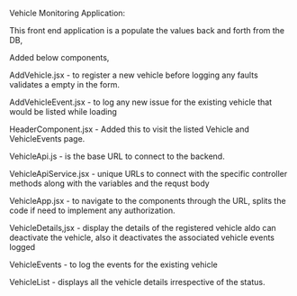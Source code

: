 Vehicle Monitoring Application:

This front end application is a populate the values back and forth from the DB,

Added below components,

AddVehicle.jsx - to register a new vehicle before logging any faults validates a empty in the form.

AddVehicleEvent.jsx - to log any new issue for the existing vehicle that would be listed while loading

HeaderComponent.jsx - Added this to visit the listed Vehicle and VehicleEvents page.

VehicleApi.js - is the base URL to connect to the backend.

VehicleApiService.jsx - unique URLs to connect with the specific controller methods along with the variables and the requst body

VehicleApp.jsx - to navigate to the components through the URL, splits the code if need to implement any authorization.

VehicleDetails,jsx - display the details of the registered vehicle aldo can deactivate the vehicle, also it deactivates the associated vehicle events logged

VehicleEvents - to log the events for the existing vehicle

VehicleList - displays all the vehicle details irrespective of the status.



